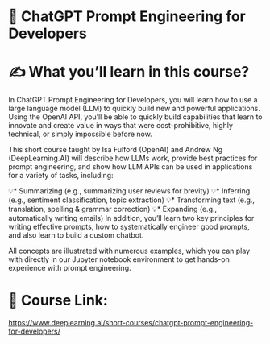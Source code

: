 # 🤖 ChatGPT Prompt Engineering for Developers

# ✍️ What you’ll learn in this course?
In ChatGPT Prompt Engineering for Developers, you will learn how to use a large language model (LLM) to quickly build new and powerful applications.  Using the OpenAI API, you’ll be able to quickly build capabilities that learn to innovate and create value in ways that were cost-prohibitive, highly technical, or simply impossible before now.

This short course taught by Isa Fulford (OpenAI) and Andrew Ng (DeepLearning.AI) will describe how LLMs work, provide best practices for prompt engineering, and show how LLM APIs can be used in applications for a variety of tasks, including:

💡* Summarizing (e.g., summarizing user reviews for brevity)
💡* Inferring (e.g., sentiment classification, topic extraction)
💡* Transforming text (e.g., translation, spelling & grammar correction)
💡* Expanding (e.g., automatically writing emails)
In addition, you’ll learn two key principles for writing effective prompts, how to systematically engineer good prompts, and also learn to build a custom chatbot. 

All concepts are illustrated with numerous examples, which you can play with directly in our Jupyter notebook environment to get hands-on experience with prompt engineering. 

# 🔗 Course Link:
https://www.deeplearning.ai/short-courses/chatgpt-prompt-engineering-for-developers/
